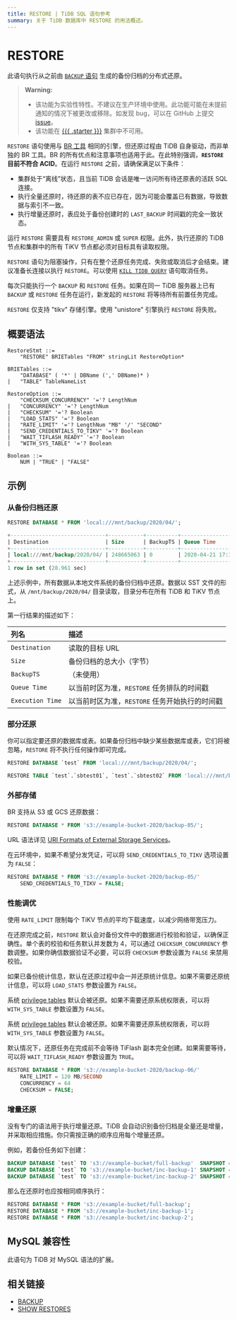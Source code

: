 ```yaml
---
title: RESTORE | TiDB SQL 语句参考
summary: 关于 TiDB 数据库中 RESTORE 的用法概述。
---
```


# RESTORE

此语句执行从之前由 [`BACKUP` 语句](/sql-statements/sql-statement-backup.md) 生成的备份归档的分布式还原。

> **Warning:**
>
> - 该功能为实验性特性。不建议在生产环境中使用。此功能可能在未提前通知的情况下被更改或移除。如发现 bug，可以在 GitHub 上提交 [issue](https://github.com/pingcap/tidb/issues)。
> - 该功能在 [{{{ .starter }}}](https://docs.pingcap.com/tidbcloud/select-cluster-tier#tidb-cloud-serverless) 集群中不可用。

`RESTORE` 语句使用与 [BR 工具](https://docs.pingcap.com/tidb/stable/backup-and-restore-overview) 相同的引擎，但还原过程由 TiDB 自身驱动，而非单独的 BR 工具。BR 的所有优点和注意事项也适用于此。在此特别强调，**`RESTORE` 目前不符合 ACID**。在运行 `RESTORE` 之前，请确保满足以下条件：

* 集群处于“离线”状态，且当前 TiDB 会话是唯一访问所有待还原表的活跃 SQL 连接。
* 执行全量还原时，待还原的表不应已存在，因为可能会覆盖已有数据，导致数据与索引不一致。
* 执行增量还原时，表应处于备份创建时的 `LAST_BACKUP` 时间戳的完全一致状态。

运行 `RESTORE` 需要具有 `RESTORE_ADMIN` 或 `SUPER` 权限。此外，执行还原的 TiDB 节点和集群中的所有 TiKV 节点都必须对目标具有读取权限。

`RESTORE` 语句为阻塞操作，只有在整个还原任务完成、失败或取消后才会结束。建议准备长连接以执行 `RESTORE`。可以使用 [`KILL TIDB QUERY`](/sql-statements/sql-statement-kill.md) 语句取消任务。

每次只能执行一个 `BACKUP` 和 `RESTORE` 任务。如果在同一 TiDB 服务器上已有 `BACKUP` 或 `RESTORE` 任务在运行，新发起的 `RESTORE` 将等待所有前置任务完成。

`RESTORE` 仅支持 "tikv" 存储引擎。使用 "unistore" 引擎执行 `RESTORE` 将失败。

## 概要语法

```ebnf+diagram
RestoreStmt ::=
    "RESTORE" BRIETables "FROM" stringLit RestoreOption*

BRIETables ::=
    "DATABASE" ( '*' | DBName (',' DBName)* )
|   "TABLE" TableNameList

RestoreOption ::=
    "CHECKSUM_CONCURRENCY" '='? LengthNum
|   "CONCURRENCY" '='? LengthNum
|   "CHECKSUM" '='? Boolean
|   "LOAD_STATS" '='? Boolean
|   "RATE_LIMIT" '='? LengthNum "MB" '/' "SECOND"
|   "SEND_CREDENTIALS_TO_TIKV" '='? Boolean
|   "WAIT_TIFLASH_READY" '='? Boolean
|   "WITH_SYS_TABLE" '='? Boolean

Boolean ::=
    NUM | "TRUE" | "FALSE"
```

## 示例

### 从备份归档还原

```sql
RESTORE DATABASE * FROM 'local:///mnt/backup/2020/04/';
```

```sql
+------------------------------+-----------+----------+---------------------+---------------------+
| Destination                  | Size      | BackupTS | Queue Time          | Execution Time      |
+------------------------------+-----------+----------+---------------------+---------------------+
| local:///mnt/backup/2020/04/ | 248665063 | 0        | 2020-04-21 17:16:55 | 2020-04-21 17:16:55 |
+------------------------------+-----------+----------+---------------------+---------------------+
1 row in set (28.961 sec)
```

上述示例中，所有数据从本地文件系统的备份归档中还原。数据以 SST 文件的形式，从 `/mnt/backup/2020/04/` 目录读取，目录分布在所有 TiDB 和 TiKV 节点上。

第一行结果的描述如下：

| 列名 | 描述 |
| :-------- | :--------- |
| `Destination` | 读取的目标 URL |
| `Size` |  备份归档的总大小（字节） |
| `BackupTS` | （未使用） |
| `Queue Time` | 以当前时区为准，`RESTORE` 任务排队的时间戳 |
| `Execution Time` | 以当前时区为准，`RESTORE` 任务开始执行的时间戳 |

### 部分还原

你可以指定要还原的数据库或表。如果备份归档中缺少某些数据库或表，它们将被忽略，`RESTORE` 将不执行任何操作即可完成。

```sql
RESTORE DATABASE `test` FROM 'local:///mnt/backup/2020/04/';
```

```sql
RESTORE TABLE `test`.`sbtest01`, `test`.`sbtest02` FROM 'local:///mnt/backup/2020/04/';
```

### 外部存储

BR 支持从 S3 或 GCS 还原数据：

```sql
RESTORE DATABASE * FROM 's3://example-bucket-2020/backup-05/';
```

URL 语法详见 [URI Formats of External Storage Services](/external-storage-uri.md)。

在云环境中，如果不希望分发凭证，可以将 `SEND_CREDENTIALS_TO_TIKV` 选项设置为 `FALSE`：

```sql
RESTORE DATABASE * FROM 's3://example-bucket-2020/backup-05/'
    SEND_CREDENTIALS_TO_TIKV = FALSE;
```

### 性能调优

使用 `RATE_LIMIT` 限制每个 TiKV 节点的平均下载速度，以减少网络带宽压力。

在还原完成之前，`RESTORE` 默认会对备份文件中的数据进行校验和验证，以确保正确性。单个表的校验和任务默认并发数为 4，可以通过 `CHECKSUM_CONCURRENCY` 参数调整。如果你确信数据验证不必要，可以将 `CHECKSUM` 参数设置为 `FALSE` 来禁用校验。

如果已备份统计信息，默认在还原过程中会一并还原统计信息。如果不需要还原统计信息，可以将 `LOAD_STATS` 参数设置为 `FALSE`。

<CustomContent platform="tidb">

系统 [privilege tables](/privilege-management.md#privilege-table) 默认会被还原。如果不需要还原系统权限表，可以将 `WITH_SYS_TABLE` 参数设置为 `FALSE`。

</CustomContent>

<CustomContent platform="tidb-cloud">

系统 [privilege tables](https://docs.pingcap.com/tidb/stable/privilege-management#privilege-table) 默认会被还原。如果不需要还原系统权限表，可以将 `WITH_SYS_TABLE` 参数设置为 `FALSE`。

</CustomContent>

默认情况下，还原任务在完成前不会等待 TiFlash 副本完全创建。如果需要等待，可以将 `WAIT_TIFLASH_READY` 参数设置为 `TRUE`。

```sql
RESTORE DATABASE * FROM 's3://example-bucket-2020/backup-06/'
    RATE_LIMIT = 120 MB/SECOND
    CONCURRENCY = 64
    CHECKSUM = FALSE;
```

### 增量还原

没有专门的语法用于执行增量还原。TiDB 会自动识别备份归档是全量还是增量，并采取相应措施。你只需按正确的顺序应用每个增量还原。

例如，若备份任务如下创建：

```sql
BACKUP DATABASE `test` TO 's3://example-bucket/full-backup'  SNAPSHOT = 413612900352000;
BACKUP DATABASE `test` TO 's3://example-bucket/inc-backup-1' SNAPSHOT = 414971854848000 LAST_BACKUP = 413612900352000;
BACKUP DATABASE `test` TO 's3://example-bucket/inc-backup-2' SNAPSHOT = 416353458585600 LAST_BACKUP = 414971854848000;
```

那么在还原时也应按相同顺序执行：

```sql
RESTORE DATABASE * FROM 's3://example-bucket/full-backup';
RESTORE DATABASE * FROM 's3://example-bucket/inc-backup-1';
RESTORE DATABASE * FROM 's3://example-bucket/inc-backup-2';
```

## MySQL 兼容性

此语句为 TiDB 对 MySQL 语法的扩展。

## 相关链接

* [BACKUP](/sql-statements/sql-statement-backup.md)
* [SHOW RESTORES](/sql-statements/sql-statement-show-backups.md)